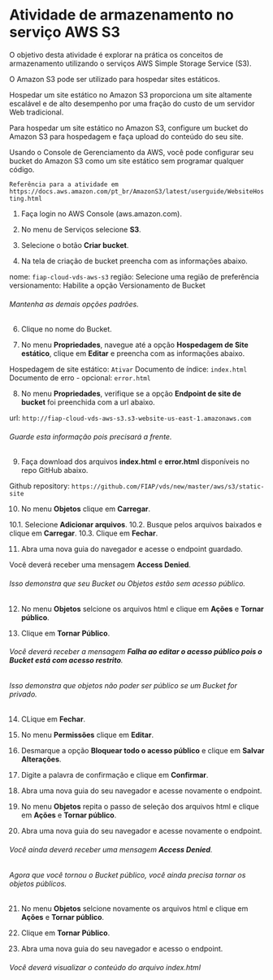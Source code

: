 # Atividade de armazenamento no serviço AWS S3 #

O objetivo desta atividade é explorar na prática os conceitos de armazenamento utilizando o serviços AWS Simple Storage Service (S3). 

O Amazon S3 pode ser utilizado para hospedar sites estáticos.

Hospedar um site estático no Amazon S3 proporciona um site altamente escalável e de alto desempenho por uma fração do custo de um servidor Web tradicional.

Para hospedar um site estático no Amazon S3, configure um bucket do Amazon S3 para hospedagem e faça upload do conteúdo do seu site.

Usando o Console de Gerenciamento da AWS, você pode configurar seu bucket do Amazon S3 como um site estático sem programar qualquer código.

`Referência para a atividade em https://docs.aws.amazon.com/pt_br/AmazonS3/latest/userguide/WebsiteHosting.html`

1. Faça login no AWS Console (aws.amazon.com).

3. No menu de Serviços selecione **S3**.

4. Selecione o botão **Criar bucket**.

5. Na tela de criação de bucket preencha com as informações abaixo.

  nome: `fiap-cloud-vds-aws-s3`
  região: Selecione uma região de preferência
  versionamento: Habilite a opção Versionamento de Bucket

  ###### Mantenha as demais opções padrões. ######

6. Clique no nome do Bucket.

7. No menu **Propriedades**, navegue até a opção **Hospedagem de Site estático**, clique em **Editar** e preencha com as informações abaixo.

  Hospedagem de site estático: `Ativar`
  Documento de índice: `index.html`
  Documento de erro - opcional: `error.html`

8. No menu **Propriedades**, verifique se a opção **Endpoint de site de bucket** foi preenchida com a url abaixo.

  url: `http://fiap-cloud-vds-aws-s3.s3-website-us-east-1.amazonaws.com`

  ###### Guarde esta informação pois precisará a frente. ######

9. Faça download dos arquivos **index.html** e **error.html** disponíveis no repo GitHub abaixo.
 
  Github repository: `https://github.com/FIAP/vds/new/master/aws/s3/static-site`

10. No menu **Objetos** clique em **Carregar**.

  10.1. Selecione **Adicionar arquivos**.
  10.2. Busque pelos arquivos baixados e clique em **Carregar**.
  10.3. Clique em **Fechar**.

11. Abra uma nova guia do navegador e acesse o endpoint guardado.

  Você deverá receber uma mensagem **Access Denied**.

  ###### Isso demonstra que seu Bucket ou Objetos estão sem acesso público. ######

12. No menu **Objetos** selcione os arquivos html e clique em **Ações** e **Tornar público**.

13. Clique em **Tornar Público**.

  ###### Você deverá receber a mensagem **Falha ao editar o acesso público pois o Bucket está com acesso restrito**. ######
  ###### Isso demonstra que objetos não poder ser público se um Bucket for privado. ######

14. CLique em **Fechar**.

15. No menu **Permissões** clique em **Editar**.

16. Desmarque a opção **Bloquear todo o acesso público** e clique em **Salvar Alterações**.

17. Digite a palavra de confirmação e clique em **Confirmar**.

18. Abra uma nova guia do seu navegador e acesse novamente o endpoint.

19. No menu **Objetos** repita o passo de seleção dos arquivos html e clique em **Ações** e **Tornar público**.

20. Abra uma nova guia do seu navegador e acesse novamente o endpoint.

  ###### Você ainda deverá receber uma mensagem **Access Denied**. ######
  ###### Agora que você tornou o Bucket público, você ainda precisa tornar os objetos públicos. ######

21. No menu **Objetos** selcione novamente os arquivos html e clique em **Ações** e **Tornar público**.

22. Clique em **Tornar Público**.

23. Abra uma nova guia do seu navegador e acesso o endpoint.

  ###### Você deverá visualizar o conteúdo do arquivo index.html ######
